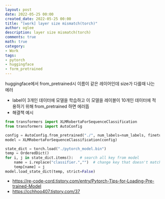 ```yaml
---
layout: post
date: 2022-05-25 00:00
created_date: 2022-05-25 00:00
title: "[work] layer size mismatch(torch)"
author: oglee
description: layer size mismatch(torch)
comments: true
math: true
category:
- Work
tags:
- pytorch
- huggingface
- form_pretrained
---
```


huggingface에서 from_pretrained시 이름이 같은 레이어인데 size가 다를때 나는 에러

<!--more-->

- label이 3개인 데이터에 모델을 학습하고 이 모델을 레이블이 10개인 데이터에 적용하기 위해 from_pretrained 하면 에러뜸
- 해결책 예시
```python
from transformers import XLMRobertaForSequenceClassification
from transformers import AutoConfig

config = AutoConfig.from_pretrained("./", num_labels=num_labels, finetuning_task='glue')
model = XLMRobertaForSequenceClassification(config)

state_dict = torch.load("./pytorch_model.bin")
temp = OrderedDict()
for i, j in state_dict.items():   # search all key from model
    name = i.replace("classifier.","")  # change key that doesn't match
    temp[name] = j
model.load_state_dict(temp, strict=False)
```
- https://re-code-cord.tistory.com/entry/Pytorch-Tips-for-Loading-Pre-trained-Model
- https://cchhoo407.tistory.com/37
